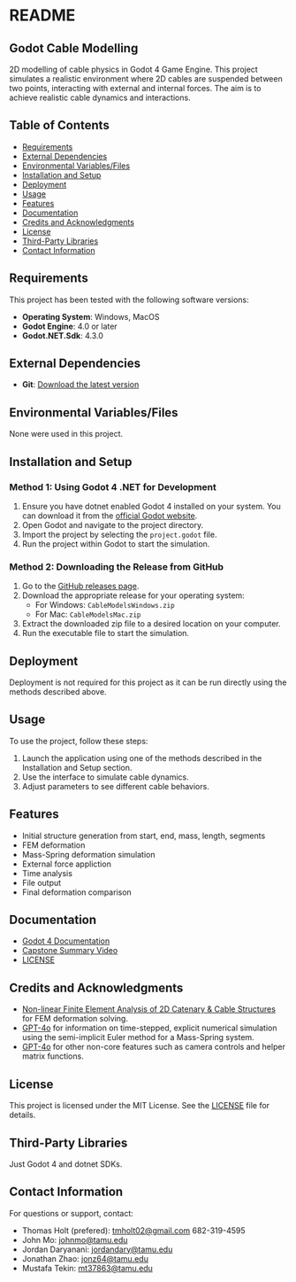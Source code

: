 # README
## Godot Cable Modelling
2D modelling of cable physics in Godot 4 Game Engine. This project simulates a realistic environment where 2D cables are suspended between two points, interacting with external and internal forces. The aim is to achieve realistic cable dynamics and interactions.

## Table of Contents
- [Requirements](#requirements)
- [External Dependencies](#external-dependencies)
- [Environmental Variables/Files](#environmental-variablesfiles)
- [Installation and Setup](#installation-and-setup)
- [Deployment](#deployment)
- [Usage](#usage)
- [Features](#features)
- [Documentation](#documentation)
- [Credits and Acknowledgments](#credits-and-acknowledgments)
- [License](#license)
- [Third-Party Libraries](#third-party-libraries)
- [Contact Information](#contact-information)

## Requirements
This project has been tested with the following software versions:
- **Operating System**: Windows, MacOS
- **Godot Engine**: 4.0 or later
- **Godot.NET.Sdk**: 4.3.0

## External Dependencies
- **Git**: [Download the latest version](https://git-scm.com/book/en/v2/Getting-Started-Installing-Git)

## Environmental Variables/Files
None were used in this project.

## Installation and Setup

### Method 1: Using Godot 4 .NET for Development
1. Ensure you have dotnet enabled Godot 4 installed on your system. You can download it from the [official Godot website](https://godotengine.org/download).
2. Open Godot and navigate to the project directory.
3. Import the project by selecting the `project.godot` file.
4. Run the project within Godot to start the simulation.

### Method 2: Downloading the Release from GitHub
1. Go to the [GitHub releases page](https://github.com/jxhnmo/csce482spring2025godotcable/releases).
2. Download the appropriate release for your operating system:
   - For Windows: `CableModelsWindows.zip`
   - For Mac: `CableModelsMac.zip`
3. Extract the downloaded zip file to a desired location on your computer.
4. Run the executable file to start the simulation.

## Deployment
Deployment is not required for this project as it can be run directly using the methods described above.

## Usage
To use the project, follow these steps:
1. Launch the application using one of the methods described in the Installation and Setup section.
2. Use the interface to simulate cable dynamics.
3. Adjust parameters to see different cable behaviors.

## Features
- Initial structure generation from start, end, mass, length, segments
- FEM deformation
- Mass-Spring deformation simulation
- External force appliction
- Time analysis
- File output
- Final deformation comparison

## Documentation
- [Godot 4 Documentation](https://docs.godotengine.org/en/stable/)
- [Capstone Summary Video](https://youtu.be/0oB9SjARxZM)
- [LICENSE](LICENSE)

## Credits and Acknowledgments
- [Non-linear Finite Element Analysis of 2D Catenary & Cable Structures](https://www.engineeringskills.com/course/non-linear-finite-element-analysis-of-2d-catenary-and-cable-structures) for FEM deformation solving.
- [GPT-4o](https://chatgpt.com/share/68085649-c824-8009-8f35-fd783b98124a) for information on time-stepped, explicit numerical simulation using the semi-implicit Euler method for a Mass-Spring system.
- [GPT-4o](https://chatgpt.com/share/68085649-c824-8009-8f35-fd783b98124a) for other non-core features such as camera controls and helper matrix functions.

## License
This project is licensed under the MIT License. See the [LICENSE](LICENSE) file for details.

## Third-Party Libraries
Just Godot 4 and dotnet SDKs.

## Contact Information
For questions or support, contact:
- Thomas Holt (prefered): tmholt02@gmail.com 682-319-4595
- John Mo: johnmo@tamu.edu
- Jordan Daryanani: jordandary@tamu.edu
- Jonathan Zhao: jonz64@tamu.edu
- Mustafa Tekin: mt37863@tamu.edu
